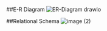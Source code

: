 ##E-R Diagram
![ER-Diagram drawio](https://github.com/Panagiotis-Magos/Cooking_Show/assets/118299247/3937cc06-1a86-4aff-9979-3168f0877361)

##Relational Schema
![image (2)](https://github.com/Panagiotis-Magos/Cooking_Show/assets/118299247/e1cd39c5-1ed6-4f10-aaac-7e42268a7414)

